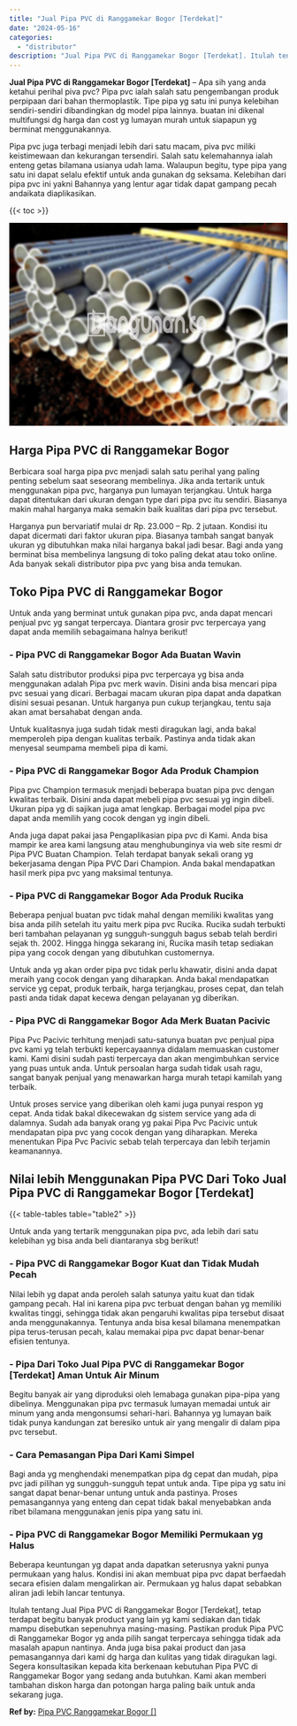 ```yaml
---
title: "Jual Pipa PVC di Ranggamekar Bogor [Terdekat]"
date: "2024-05-16"
categories: 
  - "distributor"
description: "Jual Pipa PVC di Ranggamekar Bogor [Terdekat]. Itulah tentang Jual Pipa PVC di Ranggamekar Bogor [Terdekat], tetap terdapat begitu banyak product yang lain..."
---
```


**Jual Pipa PVC di Ranggamekar Bogor \[Terdekat\]** – Apa sih yang anda ketahui perihal piva pvc? Pipa pvc ialah salah satu pengembangan produk perpipaan dari bahan thermoplastik. Tipe pipa yg satu ini punya kelebihan sendiri-sendiri dibandingkan dg model pipa lainnya. buatan ini dikenal multifungsi dg harga dan cost yg lumayan murah untuk siapapun yg berminat menggunakannya.

Pipa pvc juga terbagi menjadi lebih dari satu macam, piva pvc miliki keistimewaan dan kekurangan tersendiri. Salah satu kelemahannya ialah enteng getas bilamana usianya udah lama. Walaupun begitu, type pipa yang satu ini dapat selalu efektif untuk anda gunakan dg seksama. Kelebihan dari pipa pvc ini yakni Bahannya yang lentur agar tidak dapat gampang pecah andaikata diaplikasikan.

{{< toc >}}

![Jual Pipa PVC di Ranggamekar Bogor [Terdekat]](/images/jaul-pipa-pvc-51.png)

## Harga Pipa PVC di Ranggamekar Bogor

Berbicara soal harga pipa pvc menjadi salah satu perihal yang paling penting sebelum saat seseorang membelinya. Jika anda tertarik untuk menggunakan pipa pvc, harganya pun lumayan terjangkau. Untuk harga dapat ditentukan dari ukuran dengan type dari pipa pvc itu sendiri. Biasanya makin mahal harganya maka semakin baik kualitas dari pipa pvc tersebut.

Harganya pun bervariatif mulai dr Rp. 23.000 – Rp. 2 jutaan. Kondisi itu dapat dicermati dari faktor ukuran pipa. Biasanya tambah sangat banyak ukuran yg dibutuhkan maka nilai harganya bakal jadi besar. Bagi anda yang berminat bisa membelinya langsung di toko paling dekat atau toko online. Ada banyak sekali distributor pipa pvc yang bisa anda temukan.

## Toko Pipa PVC di Ranggamekar Bogor

Untuk anda yang berminat untuk gunakan pipa pvc, anda dapat mencari penjual pvc yg sangat terpercaya. Diantara grosir pvc terpercaya yang dapat anda memilih sebagaimana halnya berikut!

### \- Pipa PVC di Ranggamekar Bogor Ada Buatan Wavin

Salah satu distributor produksi pipa pvc terpercaya yg bisa anda menggunakan adalah Pipa pvc merk wavin. Disini anda bisa mencari pipa pvc sesuai yang dicari. Berbagai macam ukuran pipa dapat anda dapatkan disini sesuai pesanan. Untuk harganya pun cukup terjangkau, tentu saja akan amat bersahabat dengan anda.

Untuk kualitasnya juga sudah tidak mesti diragukan lagi, anda bakal memperoleh pipa dengan kualitas terbaik. Pastinya anda tidak akan menyesal seumpama membeli pipa di kami.

### \- Pipa PVC di Ranggamekar Bogor Ada Produk Champion

Pipa pvc Champion termasuk menjadi beberapa buatan pipa pvc dengan kwalitas terbaik. Disini anda dapat mebeli pipa pvc sesuai yg ingin dibeli. Ukuran pipa yg di sajikan juga amat lengkap. Berbagai model pipa pvc dapat anda memilih yang cocok dengan yg ingin dibeli.

Anda juga dapat pakai jasa Pengaplikasian pipa pvc di Kami. Anda bisa mampir ke area kami langsung atau menghubunginya via web site resmi dr Pipa PVC Buatan Champion. Telah terdapat banyak sekali orang yg bekerjasama dengan Pipa PVC Dari Champion. Anda bakal mendapatkan hasil merk pipa pvc yang maksimal tentunya.

### \- Pipa PVC di Ranggamekar Bogor Ada Produk Rucika

Beberapa penjual buatan pvc tidak mahal dengan memiliki kwalitas yang bisa anda pilih setelah itu yaitu merk pipa pvc Rucika. Rucika sudah terbukti beri tambahan pelayanan yg sungguh-sungguh bagus sebab telah berdiri sejak th. 2002. Hingga hingga sekarang ini, Rucika masih tetap sediakan pipa yang cocok dengan yang dibutuhkan customernya.

Untuk anda yg akan order pipa pvc tidak perlu khawatir, disini anda dapat meraih yang cocok dengan yang diharapkan. Anda bakal mendapatkan service yg cepat, produk terbaik, harga terjangkau, proses cepat, dan telah pasti anda tidak dapat kecewa dengan pelayanan yg diberikan.

### \- Pipa PVC di Ranggamekar Bogor Ada Merk Buatan Pacivic

Pipa Pvc Pacivic terhitung menjadi satu-satunya buatan pvc penjual pipa pvc kami yg telah terbukti kepercayaannya didalam memuaskan customer kami. Kami disini sudah pasti terpercaya dan akan mengimbuhkan service yang puas untuk anda. Untuk persoalan harga sudah tidak usah ragu, sangat banyak penjual yang menawarkan harga murah tetapi kamilah yang terbaik.

Untuk proses service yang diberikan oleh kami juga punyai respon yg cepat. Anda tidak bakal dikecewakan dg sistem service yang ada di dalamnya. Sudah ada banyak orang yg pakai Pipa Pvc Pacivic untuk mendapatan pipa pvc yang cocok dengan yang diharapkan. Mereka menentukan Pipa Pvc Pacivic sebab telah terpercaya dan lebih terjamin keamanannya.

## Nilai lebih Menggunakan Pipa PVC Dari Toko Jual Pipa PVC di Ranggamekar Bogor \[Terdekat\]

{{< table-tables table="table2" >}}

Untuk anda yang tertarik menggunakan pipa pvc, ada lebih dari satu kelebihan yg bisa anda beli diantaranya sbg berikut!

### \- Pipa PVC di Ranggamekar Bogor Kuat dan Tidak Mudah Pecah

Nilai lebih yg dapat anda peroleh salah satunya yaitu kuat dan tidak gampang pecah. Hal ini karena pipa pvc terbuat dengan bahan yg memiliki kwalitas tinggi, sehingga tidak akan pengaruhi kwalitas pipa tersebut disaat anda menggunakannya. Tentunya anda bisa kesal bilamana menempatkan pipa terus-terusan pecah, kalau memakai pipa pvc dapat benar-benar efisien tentunya.

### \- Pipa Dari Toko Jual Pipa PVC di Ranggamekar Bogor \[Terdekat\] Aman Untuk Air Minum

Begitu banyak air yang diproduksi oleh lemabaga gunakan pipa-pipa yang dibelinya. Menggunakan pipa pvc termasuk lumayan memadai untuk air minum yang anda mengonsumsi sehari-hari. Bahannya yg lumayan baik tidak punya kandungan zat beresiko untuk air yang mengalir di dalam pipa pvc tersebut.

### \- Cara Pemasangan Pipa Dari Kami Simpel

Bagi anda yg menghendaki menempatkan pipa dg cepat dan mudah, pipa pvc jadi pilihan yg sungguh-sungguh tepat untuk anda. Tipe pipa yg satu ini sangat dapat benar-benar untung untuk anda pastinya. Proses pemasangannya yang enteng dan cepat tidak bakal menyebabkan anda ribet bilamana menggunakan jenis pipa yang satu ini.

### \- Pipa PVC di Ranggamekar Bogor Memiliki Permukaan yg Halus

Beberapa keuntungan yg dapat anda dapatkan seterusnya yakni punya permukaan yang halus. Kondisi ini akan membuat pipa pvc dapat berfaedah secara efisien dalam mengalirkan air. Permukaan yg halus dapat sebabkan aliran jadi lebih lancar tentunya.

Itulah tentang Jual Pipa PVC di Ranggamekar Bogor \[Terdekat\], tetap terdapat begitu banyak product yang lain yg kami sediakan dan tidak mampu disebutkan sepenuhnya masing-masing. Pastikan produk Pipa PVC di Ranggamekar Bogor yg anda pilih sangat terpercaya sehingga tidak ada masalah apapun nantinya. Anda juga bisa pakai product dan jasa pemasangannya dari kami dg harga dan kulitas yang tidak diragukan lagi. Segera konsultasikan kepada kita berkenaan kebutuhan Pipa PVC di Ranggamekar Bogor yang sedang anda butuhkan. Kami akan memberi tambahan diskon harga dan potongan harga paling baik untuk anda sekarang juga.

**Ref by:** [Pipa PVC Ranggamekar Bogor []](https://id.wikipedia.org/wiki/Pipa)
